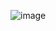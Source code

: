 ![image](https://user-images.githubusercontent.com/81289215/126047680-c21f960e-8145-4f54-b656-78d004bbbacd.png)

